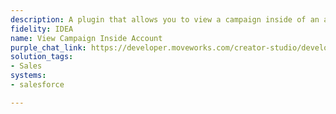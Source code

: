 ```yaml
---
description: A plugin that allows you to view a campaign inside of an account in Salesforce.
fidelity: IDEA
name: View Campaign Inside Account
purple_chat_link: https://developer.moveworks.com/creator-studio/developer-tools/purple-chat-builder/?workspace=%7B%22title%22%3A%22My+Workspace%22%2C%22botSettings%22%3A%7B%22name%22%3A%22%22%2C%22imageUrl%22%3A%22%22%7D%2C%22mocks%22%3A%5B%7B%22id%22%3A8146%2C%22title%22%3A%22New+Mock%22%2C%22transcript%22%3A%7B%22settings%22%3A%7B%22colorStyle%22%3A%22LIGHT%22%2C%22startTime%22%3A%2211%3A43+AM%22%2C%22defaultPerson%22%3A%22GWEN%22%2C%22editable%22%3Atrue%2C%22botName%22%3A%22%22%2C%22botImageUrl%22%3A%22%22%7D%2C%22messages%22%3A%5B%7B%22from%22%3A%22USER%22%2C%22text%22%3A%22Show+me+the+latest+campaign+details+for+Acme+Corp.%22%7D%2C%7B%22from%22%3A%22ANNOTATION%22%2C%22text%22%3A%22Extracts+%27Acme+Corp.%27+as+the+account+of+interest.+Searches+Salesforce+for+latest+campaign+details+within+this+account.%22%7D%2C%7B%22from%22%3A%22BOT%22%2C%22text%22%3A%22I+found+the+latest+campaign+for+Acme+Corp.+Here+are+the+details%3A%22%2C%22cards%22%3A%5B%7B%22title%22%3A%22Campaign%3A+Spring+Launch%22%2C%22text%22%3A%22%3Cb%3EStatus%3A%3C%2Fb%3E+Active%3Cbr%3E%3Cb%3EStart+Date%3A%3C%2Fb%3E+April+1%2C+2023%3Cbr%3E%3Cb%3EEnd+Date%3A%3C%2Fb%3E+June+30%2C+2023%22%7D%5D%7D%5D%7D%7D%5D%7D
solution_tags:
- Sales
systems:
- salesforce

---
```

